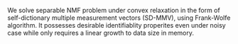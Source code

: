 We solve separable NMF problem under convex relaxation in the form of self-dictionary multiple measurement vectors (SD-MMV), using Frank-Wolfe algorithm.
It possesses desirable identifiablity properites even under noisy case while only requires a linear growth to data size in memory.

